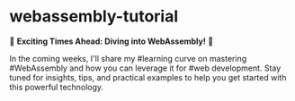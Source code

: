 # webassembly-tutorial

🌟 **Exciting Times Ahead: Diving into WebAssembly!** 🌟

In the coming weeks, I'll share my #learning curve on mastering #WebAssembly and how you can leverage it for #web development. Stay tuned for insights, tips, and practical examples to help you get started with this powerful technology.